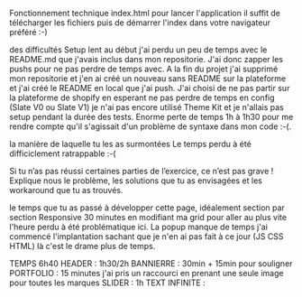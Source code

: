 Fonctionnement technique
index.html pour lancer l'application il suffit de télécharger les fichiers puis de démarrer l'index dans votre navigateur préféré :-)

des difficultés
Setup lent au début j'ai perdu un peu de temps avec le README.md que j'avais inclus dans mon repositorie. J'ai donc zapper les pushs pour ne pas perdre de temps avec. A la fin du projet j'ai supprimé mon repositorie et j'en ai créé un nouveau sans README sur la plateforme et j'ai créé le README en local que j'ai push.
J'ai choisi de ne pas partir sur la plateforme de shopify en esperant ne pas perdre de temps en config (Slate V0 ou Slate V1) je n'ai pas encore utilisé Theme Kit et je n'allais pas setup pendant la durée des tests.
Enorme perte de temps 1h à 1h30 pour me rendre compte qu'il s'agissait d'un problème de syntaxe dans mon code :-(. 

la manière de laquelle tu les as surmontées
Le temps perdu à été difficiclement ratrappable :-(


Si tu n’as pas réussi certaines parties de l’exercice, ce n’est pas grave ! Explique nous le
problème, les solutions que tu as envisagées et les workaround que tu as trouvés.

le temps que tu as passé à développer cette page, idéalement section par section
Responsive 30 minutes en modifiant ma grid pour aller au plus vite l'heure perdu à été problématique ici.
La popup manque de temps j'ai commencé l'implantation sachant que je n'en ai pas fait à ce jour (JS CSS HTML) là c'est le drame plus de temps.


TEMPS 6h40
HEADER : 1h30/2h
BANNIERRE : 30min + 15min pour souligner
PORTFOLIO : 15 minutes j'ai pris un raccourci en prenant une seule image pour toutes les marques
SLIDER : 1h
TEXT INFINITE : 